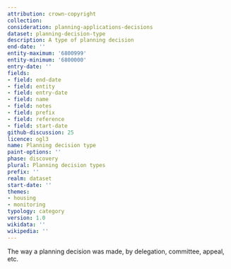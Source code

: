 ```yaml
---
attribution: crown-copyright
collection:
consideration: planning-applications-decisions
dataset: planning-decision-type
description: A type of planning decision
end-date: ''
entity-maximum: '6800999'
entity-minimum: '6800000'
entry-date: ''
fields:
- field: end-date
- field: entity
- field: entry-date
- field: name
- field: notes
- field: prefix
- field: reference
- field: start-date
github-discussion: 25
licence: ogl3
name: Planning decision type
paint-options: ''
phase: discovery
plural: Planning decision types
prefix: ''
realm: dataset
start-date: ''
themes:
- housing
- monitoring
typology: category
version: 1.0
wikidata: ''
wikipedia: ''
---
```


The way a planning decision was made, by delegation, committee, appeal, etc.
